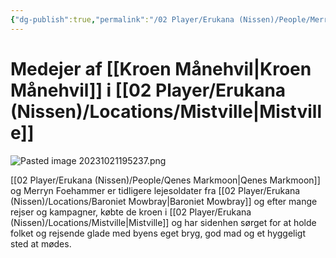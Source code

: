 ```yaml
---
{"dg-publish":true,"permalink":"/02 Player/Erukana (Nissen)/People/Merryn Foehammer/"}
---
```


# Medejer af [[Kroen Månehvil\|Kroen Månehvil]] i [[02 Player/Erukana (Nissen)/Locations/Mistville\|Mistville]] 

![Pasted image 20231021195237.png](/img/user/10%20Attachments/Pasted%20image%2020231021195237.png)

[[02 Player/Erukana (Nissen)/People/Qenes Markmoon\|Qenes Markmoon]]  og Merryn Foehammer er tidligere lejesoldater fra [[02 Player/Erukana (Nissen)/Locations/Baroniet Mowbray\|Baroniet Mowbray]] og efter mange rejser og kampagner, købte de kroen i [[02 Player/Erukana (Nissen)/Locations/Mistville\|Mistville]] og har sidenhen sørget for at holde folket og rejsende glade med byens eget bryg, god mad og et hyggeligt sted at mødes.